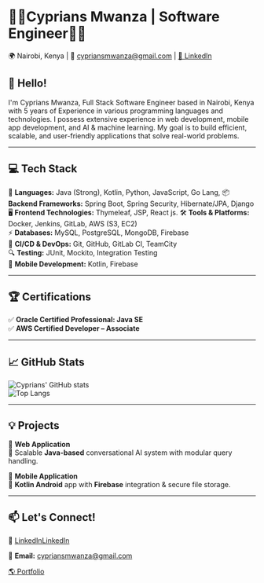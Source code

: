 # 👨‍💻Cyprians Mwanza | Software Engineer👨‍💻

🌍 Nairobi, Kenya | 📧 cypriansmwanza@gmail.com | [🔗 LinkedIn](https://www.linkedin.com/in/cyprians-mwanza-3665882b1?)  

## 👋 Hello!  
I'm Cyprians Mwanza, Full Stack Software Engineer based in Nairobi, Kenya with 5 years of Experience in various programming languages and technologies. I possess extensive experience in web development, mobile app development, and AI & machine learning. My goal is to build efficient, scalable, and user-friendly applications that solve real-world problems.

---

## 💻 Tech Stack  

🚀 **Languages:** Java (Strong), Kotlin, Python, JavaScript, Go Lang, 
📦 **Backend Frameworks:** Spring Boot, Spring Security, Hibernate/JPA, Django  
🖥 **Frontend Technologies:** Thymeleaf, JSP, React js. 
🛠 **Tools & Platforms:** Docker, Jenkins, GitLab, AWS (S3, EC2)  
⚡ **Databases:** MySQL, PostgreSQL, MongoDB, Firebase  
🔗 **CI/CD & DevOps:** Git, GitHub, GitLab CI, TeamCity  
🔍 **Testing:** JUnit, Mockito, Integration Testing  
📱 **Mobile Development:** Kotlin, Firebase  

---

## 🏆 Certifications  
✅ **Oracle Certified Professional: Java SE**  
✅ **AWS Certified Developer – Associate**  

---

## 📈 GitHub Stats  

![Cyprians' GitHub stats](https://github-readme-stats.vercel.app/api?username=CypriansMwanza&show_icons=true&theme=tokyonight)  
![Top Langs](https://github-readme-stats.vercel.app/api/top-langs/?username=CypriansMwanza&layout=compact&theme=tokyonight)  

---

## 💡 Projects  

🔹 **Web Application**  
🚀 Scalable **Java-based** conversational AI system with modular query handling.  

🔹 **Mobile Application**  
📱 **Kotlin Android** app with **Firebase** integration & secure file storage.  

---

## 📫 Let's Connect!  
💼 [LinkedInLinkedIn](https://www.linkedin.com/in/cyprians-mwanza-3665882b1?) 

📧 **Email:** cypriansmwanza@gmail.com  

[🌎 Portfolio]( https://dainty-cajeta-33ae41.netlify.app/)
